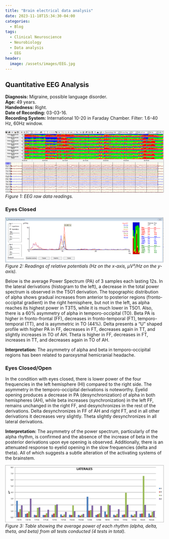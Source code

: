```yaml
---
title: "Brain electrical data analysis"
date: 2023-11-18T15:34:30-04:00
categories:
  - Blog
tags:
  - Clinical Neuroscience
  - Neurobiology
  - Data analysis
  - EEG
header:
  image: /assets/images/EEG.jpg
---
```


## Quantitative EEG Analysis

**Diagnosis:** Migraine, possible language disorder.  
**Age:** 49 years.  
**Handedness:** Right.  
**Date of Recording:** 03-03-16.  
**Recording System:** International 10-20 in Faraday Chamber. Filter: 1.6-40 Hz, 60Hz window.

![EEG Raw Data](/assets/images/raw_signals.png)
*Figure 1: EEG raw data readings.*

### Eyes Closed

![Relative Potentials](/assets/images/Raw_potentials.png)
*Figure 2: Readings of relative potentials (Hz on the x-axis, μV²/Hz on the y-axis).*

Below is the average Power Spectrum (PA) of 3 samples each lasting 12s. In the lateral derivations (histogram to the left), a decrease in the total power spectrum is observed in the T5O1 derivation. The topographic distribution of alpha shows gradual increases from anterior to posterior regions (fronto-occipital gradient) in the right hemisphere, but not in the left, as alpha reaches its highest power in T3T5, while it is much lower in T5O1. Also, there is a 60% asymmetry of alpha in temporo-occipital (TO). Beta PA is higher in fronto-frontal (FF), decreases in fronto-temporal (FT), temporo-temporal (TT), and is asymmetric in TO (44%). Delta presents a “U” shaped profile with higher PA in FF, decreases in FT, decreases again in TT, and slightly increases in TO of AH. Theta is higher in FF, decreases in FT, increases in TT, and decreases again in TO of AH.

**Interpretation:** The asymmetry of alpha and beta in temporo-occipital regions has been related to paroxysmal hemicranial headache.

### Eyes Closed/Open

In the condition with eyes closed, there is lower power of the four frequencies in the left hemisphere (HI) compared to the right side. The asymmetry in the temporo-occipital derivations is noteworthy. Eyelid opening produces a decrease in PA (desynchronization) of alpha in both hemispheres (AH), while beta increases (synchronization) in the left FF, remains unchanged in the right FF, and desynchronizes in the rest of the derivations. Delta desynchronizes in FF of AH and right FT, and in all other derivations it decreases very slightly. Theta slightly desynchronizes in all lateral derivations.

**Interpretation:** The asymmetry of the power spectrum, particularly of the alpha rhythm, is confirmed and the absence of the increase of beta in the posterior derivations upon eye opening is observed. Additionally, there is an attenuated response to eyelid opening in the slow frequencies (delta and theta). All of which suggests a subtle alteration of the activating systems of the brainstem.





![Average Power of Rhythms](/assets/images/analyzed_graph.png)
*Figure 3: Table showing the average power of each rhythm (alpha, delta, theta, and beta) from all tests conducted (4 tests in total).*
